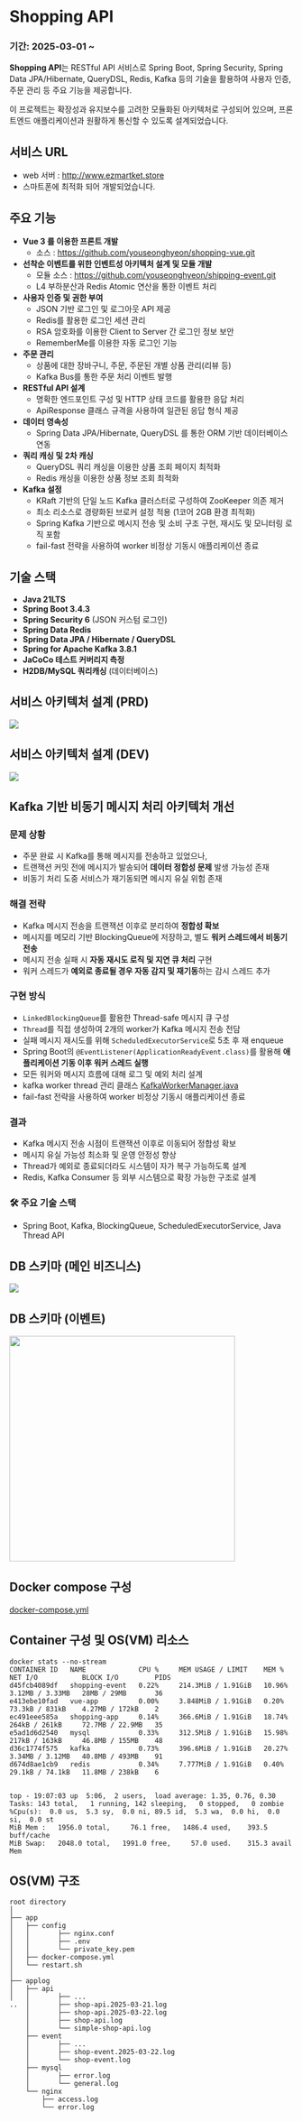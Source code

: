 # Shopping API
### 기간: 2025-03-01 ~ 

**Shopping API**는 RESTful API 서비스로
Spring Boot, Spring Security, Spring Data JPA/Hibernate, QueryDSL, Redis, Kafka 등의 기술을 활용하여 사용자 인증, 주문 관리 등 주요 기능을 제공합니다.

이 프로젝트는 확장성과 유지보수를 고려한 모듈화된 아키텍처로 구성되어 있으며, 프론트엔드 애플리케이션과 원활하게 통신할 수 있도록 설계되었습니다.

## 서비스 URL
- web 서버 : http://www.ezmartket.store
- 스마트폰에 최적화 되어 개발되었습니다.

## 주요 기능
- **Vue 3 를 이용한 프론트 개발**
    - 소스 : https://github.com/youseonghyeon/shopping-vue.git
- **선착순 이벤트를 위한 인벤트성 아키텍처 설계 및 모듈 개발**
    - 모듈 소스 : https://github.com/youseonghyeon/shipping-event.git
    - L4 부하분산과 Redis Atomic 연산을 통한 이벤트 처리
- **사용자 인증 및 권한 부여**
    - JSON 기반 로그인 및 로그아웃 API 제공
    - Redis를 활용한 로그인 세션 관리
    - RSA 암호화를 이용한 Client to Server 간 로그인 정보 보안
    - RememberMe를 이용한 자동 로그인 기능
- **주문 관리**
    - 상품에 대한 장바구니, 주문, 주문된 개별 상품 관리(리뷰 등)
    - Kafka Bus를 통한 주문 처리 이벤트 발행
- **RESTful API 설계**
    - 명확한 엔드포인트 구성 및 HTTP 상태 코드를 활용한 응답 처리
    - ApiResponse 클래스 규격을 사용하여 일관된 응답 형식 제공
- **데이터 영속성**
    - Spring Data JPA/Hibernate, QueryDSL 를 통한 ORM 기반 데이터베이스 연동
- **쿼리 캐싱 및 2차 캐싱**
    - QueryDSL 쿼리 캐싱을 이용한 상품 조회 페이지 최적화
    - Redis 캐싱을 이용한 상품 정보 조회 최적화
-  **Kafka 설정**
    - KRaft 기반의 단일 노드 Kafka 클러스터로 구성하여 ZooKeeper 의존 제거
    - 최소 리소스로 경량화된 브로커 설정 적용 (1코어 2GB 환경 최적화)
    - Spring Kafka 기반으로 메시지 전송 및 소비 구조 구현, 재시도 및 모니터링 로직 포함
    - fail-fast 전략을 사용하여 worker 비정상 기동시 애플리케이션 종료

## 기술 스택

- **Java 21LTS**
- **Spring Boot 3.4.3**
- **Spring Security 6** (JSON 커스텀 로그인)
- **Spring Data Redis**
- **Spring Data JPA / Hibernate / QueryDSL**
- **Spring for Apache Kafka 3.8.1**
- **JaCoCo 테스트 커버리지 측정**
- **H2DB/MySQL 쿼리캐싱** (데이터베이스)

## 서비스 아키텍처 설계 (PRD)
<img style="max-width: 900px;" src="diagram/architecture_prd.png">

## 서비스 아키텍처 설계 (DEV)
<img style="max-width: 900px;" src="diagram/architecture_dev.png">


## Kafka 기반 비동기 메시지 처리 아키텍처 개선

### 문제 상황
- 주문 완료 시 Kafka를 통해 메시지를 전송하고 있었으나,
- 트랜잭션 커밋 전에 메시지가 발송되어 **데이터 정합성 문제** 발생 가능성 존재
- 비동기 처리 도중 서비스가 재기동되면 메시지 유실 위험 존재

### 해결 전략
- Kafka 메시지 전송을 트랜잭션 이후로 분리하여 **정합성 확보**
- 메시지를 메모리 기반 BlockingQueue에 저장하고, 별도 **워커 스레드에서 비동기 전송**
- 메시지 전송 실패 시 **자동 재시도 로직 및 지연 큐 처리** 구현
- 워커 스레드가 **예외로 종료될 경우 자동 감지 및 재기동**하는 감시 스레드 추가

###  구현 방식
- `LinkedBlockingQueue`를 활용한 Thread-safe 메시지 큐 구성
- `Thread`를 직접 생성하여 2개의 worker가 Kafka 메시지 전송 전담
- 실패 메시지 재시도를 위해 `ScheduledExecutorService`로 5초 후 재 enqueue
- Spring Boot의 `@EventListener(ApplicationReadyEvent.class)`를 활용해 **애플리케이션 기동 이후 워커 스레드 실행**
- 모든 워커와 메시지 흐름에 대해 로그 및 예외 처리 설계
- kafka worker thread 관리 클래스 [KafkaWorkerManager.java](src/main/java/com/shop/shoppingapi/producer/KafkaWorkerManager.java)
- fail-fast 전략을 사용하여 worker 비정상 기동시 애플리케이션 종료

### 결과
- Kafka 메시지 전송 시점이 트랜잭션 이후로 이동되어 정합성 확보
- 메시지 유실 가능성 최소화 및 운영 안정성 향상
- Thread가 예외로 종료되더라도 시스템이 자가 복구 가능하도록 설계
- Redis, Kafka Consumer 등 외부 시스템으로 확장 가능한 구조로 설계

### 🛠️ 주요 기술 스택
- Spring Boot, Kafka, BlockingQueue, ScheduledExecutorService, Java Thread API

## DB 스키마 (메인 비즈니스)
<img style="max-width: 900px;" src="diagram/shop-db.png">

## DB 스키마 (이벤트)
<img style="width: 400px;" src="diagram/event-db.png">

## Docker compose 구성
[docker-compose.yml](docker-compose-sample.yml)

## Container 구성 및 OS(VM) 리소스

```
docker stats --no-stream
CONTAINER ID   NAME             CPU %     MEM USAGE / LIMIT    MEM %     NET I/O           BLOCK I/O         PIDS
d45fcb4089df   shopping-event   0.22%     214.3MiB / 1.91GiB   10.96%    3.12MB / 3.33MB   28MB / 29MB       36
e413ebe10fad   vue-app          0.00%     3.848MiB / 1.91GiB   0.20%     73.3kB / 831kB    4.27MB / 172kB    2
ec491eee585a   shopping-app     0.14%     366.6MiB / 1.91GiB   18.74%    264kB / 261kB     72.7MB / 22.9MB   35
e5ad1d6d2540   mysql            0.33%     312.5MiB / 1.91GiB   15.98%    217kB / 163kB     46.8MB / 155MB    48
d36c1774f575   kafka            0.73%     396.6MiB / 1.91GiB   20.27%    3.34MB / 3.12MB   40.8MB / 493MB    91
d674d8ae1cb9   redis            0.34%     7.777MiB / 1.91GiB   0.40%     29.1kB / 74.1kB   11.8MB / 238kB    6


top - 19:07:03 up  5:06,  2 users,  load average: 1.35, 0.76, 0.30
Tasks: 143 total,   1 running, 142 sleeping,   0 stopped,   0 zombie
%Cpu(s):  0.0 us,  5.3 sy,  0.0 ni, 89.5 id,  5.3 wa,  0.0 hi,  0.0 si,  0.0 st
MiB Mem :   1956.0 total,     76.1 free,   1486.4 used,    393.5 buff/cache
MiB Swap:   2048.0 total,   1991.0 free,     57.0 used.    315.3 avail Mem 
```

## OS(VM) 구조
```
root directory
│
├── app
│   ├── config
│   │       ├── nginx.conf
│   │       ├── .env
│   │       └── private_key.pem
│   ├── docker-compose.yml
│   └── restart.sh
│   
├── applog
│   ├── api
│   │       ├── ...
..  │       ├── shop-api.2025-03-21.log
    │       ├── shop-api.2025-03-22.log
    │       ├── shop-api.log
    │       └── simple-shop-api.log
    ├── event
    │       ├── ...
    │       ├── shop-event.2025-03-22.log
    │       └── shop-event.log
    ├── mysql
    │       ├── error.log
    │       └── general.log
    └── nginx
        ├── access.log
        └── error.log
```
